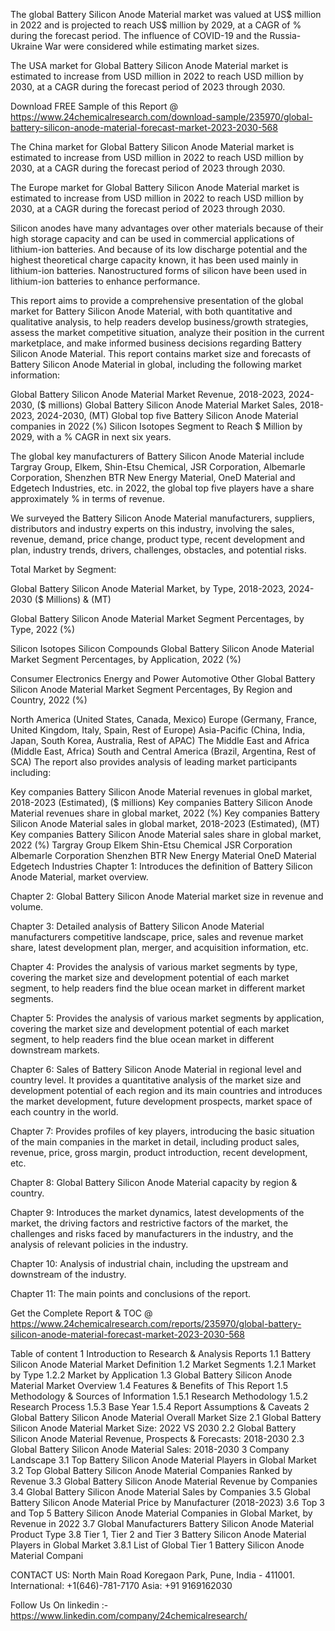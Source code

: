 The global Battery Silicon Anode Material market was valued at US$ million in 2022 and is projected to reach US$ million by 2029, at a CAGR of % during the forecast period. The influence of COVID-19 and the Russia-Ukraine War were considered while estimating market sizes.

The USA market for Global Battery Silicon Anode Material market is estimated to increase from USD million in 2022 to reach USD million by 2030, at a CAGR during the forecast period of 2023 through 2030.

Download FREE Sample of this Report @ https://www.24chemicalresearch.com/download-sample/235970/global-battery-silicon-anode-material-forecast-market-2023-2030-568

The China market for Global Battery Silicon Anode Material market is estimated to increase from USD million in 2022 to reach USD million by 2030, at a CAGR during the forecast period of 2023 through 2030.

The Europe market for Global Battery Silicon Anode Material  market is estimated to increase from USD million in 2022 to reach USD million by 2030, at a CAGR during the forecast period of 2023 through 2030.

Silicon anodes have many advantages over other materials because of their high storage capacity and can be used in commercial applications of lithium-ion batteries. And because of its low discharge potential and the highest theoretical charge capacity known, it has been used mainly in lithium-ion batteries. Nanostructured forms of silicon have been used in lithium-ion batteries to enhance performance.

This report aims to provide a comprehensive presentation of the global market for Battery Silicon Anode Material, with both quantitative and qualitative analysis, to help readers develop business/growth strategies, assess the market competitive situation, analyze their position in the current marketplace, and make informed business decisions regarding Battery Silicon Anode Material. This report contains market size and forecasts of Battery Silicon Anode Material in global, including the following market information:

Global Battery Silicon Anode Material Market Revenue, 2018-2023, 2024-2030, ($ millions)
Global Battery Silicon Anode Material Market Sales, 2018-2023, 2024-2030, (MT)
Global top five Battery Silicon Anode Material companies in 2022 (%)
Silicon Isotopes Segment to Reach $ Million by 2029, with a % CAGR in next six years.

The global key manufacturers of Battery Silicon Anode Material include Targray Group, Elkem, Shin-Etsu Chemical, JSR Corporation, Albemarle Corporation, Shenzhen BTR New Energy Material, OneD Material and Edgetech Industries, etc. in 2022, the global top five players have a share approximately % in terms of revenue.

We surveyed the Battery Silicon Anode Material manufacturers, suppliers, distributors and industry experts on this industry, involving the sales, revenue, demand, price change, product type, recent development and plan, industry trends, drivers, challenges, obstacles, and potential risks.

Total Market by Segment:

Global Battery Silicon Anode Material Market, by Type, 2018-2023, 2024-2030 ($ Millions) & (MT)

Global Battery Silicon Anode Material Market Segment Percentages, by Type, 2022 (%)

Silicon Isotopes
Silicon Compounds
Global Battery Silicon Anode Material Market Segment Percentages, by Application, 2022 (%)

Consumer Electronics
Energy and Power
Automotive
Other
Global Battery Silicon Anode Material Market Segment Percentages, By Region and Country, 2022 (%)

North America (United States, Canada, Mexico)
Europe (Germany, France, United Kingdom, Italy, Spain, Rest of Europe)
Asia-Pacific (China, India, Japan, South Korea, Australia, Rest of APAC)
The Middle East and Africa (Middle East, Africa)
South and Central America (Brazil, Argentina, Rest of SCA)
The report also provides analysis of leading market participants including:

Key companies Battery Silicon Anode Material revenues in global market, 2018-2023 (Estimated), ($ millions)
Key companies Battery Silicon Anode Material revenues share in global market, 2022 (%)
Key companies Battery Silicon Anode Material sales in global market, 2018-2023 (Estimated), (MT)
Key companies Battery Silicon Anode Material sales share in global market, 2022 (%)
Targray Group
Elkem
Shin-Etsu Chemical
JSR Corporation
Albemarle Corporation
Shenzhen BTR New Energy Material
OneD Material
Edgetech Industries
Chapter 1: Introduces the definition of Battery Silicon Anode Material, market overview.

Chapter 2: Global Battery Silicon Anode Material market size in revenue and volume.

Chapter 3: Detailed analysis of Battery Silicon Anode Material manufacturers competitive landscape, price, sales and revenue market share, latest development plan, merger, and acquisition information, etc.

Chapter 4: Provides the analysis of various market segments by type, covering the market size and development potential of each market segment, to help readers find the blue ocean market in different market segments.

Chapter 5: Provides the analysis of various market segments by application, covering the market size and development potential of each market segment, to help readers find the blue ocean market in different downstream markets.

Chapter 6: Sales of Battery Silicon Anode Material in regional level and country level. It provides a quantitative analysis of the market size and development potential of each region and its main countries and introduces the market development, future development prospects, market space of each country in the world.

Chapter 7: Provides profiles of key players, introducing the basic situation of the main companies in the market in detail, including product sales, revenue, price, gross margin, product introduction, recent development, etc.

Chapter 8: Global Battery Silicon Anode Material capacity by region & country.

Chapter 9: Introduces the market dynamics, latest developments of the market, the driving factors and restrictive factors of the market, the challenges and risks faced by manufacturers in the industry, and the analysis of relevant policies in the industry.

Chapter 10: Analysis of industrial chain, including the upstream and downstream of the industry.

Chapter 11: The main points and conclusions of the report.

Get the Complete Report & TOC @ https://www.24chemicalresearch.com/reports/235970/global-battery-silicon-anode-material-forecast-market-2023-2030-568

Table of content
1 Introduction to Research & Analysis Reports
1.1 Battery Silicon Anode Material Market Definition
1.2 Market Segments
1.2.1 Market by Type
1.2.2 Market by Application
1.3 Global Battery Silicon Anode Material Market Overview
1.4 Features & Benefits of This Report
1.5 Methodology & Sources of Information
1.5.1 Research Methodology
1.5.2 Research Process
1.5.3 Base Year
1.5.4 Report Assumptions & Caveats
2 Global Battery Silicon Anode Material Overall Market Size
2.1 Global Battery Silicon Anode Material Market Size: 2022 VS 2030
2.2 Global Battery Silicon Anode Material Revenue, Prospects & Forecasts: 2018-2030
2.3 Global Battery Silicon Anode Material Sales: 2018-2030
3 Company Landscape
3.1 Top Battery Silicon Anode Material Players in Global Market
3.2 Top Global Battery Silicon Anode Material Companies Ranked by Revenue
3.3 Global Battery Silicon Anode Material Revenue by Companies
3.4 Global Battery Silicon Anode Material Sales by Companies
3.5 Global Battery Silicon Anode Material Price by Manufacturer (2018-2023)
3.6 Top 3 and Top 5 Battery Silicon Anode Material Companies in Global Market, by Revenue in 2022
3.7 Global Manufacturers Battery Silicon Anode Material Product Type
3.8 Tier 1, Tier 2 and Tier 3 Battery Silicon Anode Material Players in Global Market
3.8.1 List of Global Tier 1 Battery Silicon Anode Material Compani

CONTACT US:
North Main Road Koregaon Park, Pune, India - 411001.
International: +1(646)-781-7170
Asia: +91 9169162030

Follow Us On linkedin :- https://www.linkedin.com/company/24chemicalresearch/
